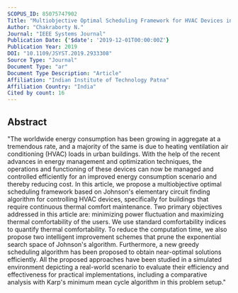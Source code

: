 ```yaml
---
SCOPUS_ID: 85075747902
Title: "Multiobjective Optimal Scheduling Framework for HVAC Devices in Energy-Efficient Buildings"
Author: "Chakraborty N."
Journal: "IEEE Systems Journal"
Publication Date: {'$date': '2019-12-01T00:00:00Z'}
Publication Year: 2019
DOI: "10.1109/JSYST.2019.2933308"
Source Type: "Journal"
Document Type: "ar"
Document Type Description: "Article"
Affiliation: "Indian Institute of Technology Patna"
Affiliation Country: "India"
Cited by count: 16
---
```


## Abstract
"The worldwide energy consumption has been growing in aggregate at a tremendous rate, and a majority of the same is due to heating ventilation air conditioning (HVAC) loads in urban buildings. With the help of the recent advances in energy management and optimization techniques, the operations and functioning of these devices can now be managed and controlled efficiently for an improved energy consumption scenario and thereby reducing cost. In this article, we propose a multiobjective optimal scheduling framework based on Johnson's elementary circuit finding algorithm for controlling HVAC devices, specifically for buildings that require continuous thermal comfort maintenance. Two primary objectives addressed in this article are: minimizing power fluctuation and maximizing thermal comfortability of the users. We use standard comfortability indices to quantify thermal comfortability. To reduce the computation time, we also propose two intelligent improvement schemes that prune the exponential search space of Johnson's algorithm. Furthermore, a new greedy scheduling algorithm has been proposed to obtain near-optimal solutions efficiently. All the proposed approaches have been studied in a simulated environment depicting a real-world scenario to evaluate their efficiency and effectiveness for practical implementations, including a comparative analysis with Karp's minimum mean cycle algorithm in this problem setup."
